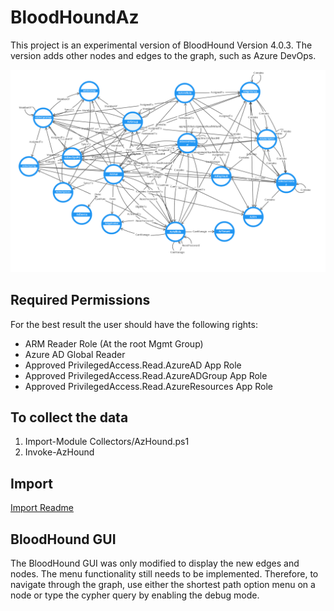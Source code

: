 # BloodHoundAz

This project is an experimental version of BloodHound Version 4.0.3. The version adds other nodes and edges to the graph, such as Azure DevOps.

![BloodHoundAZ neo4j Schema](Importer/BloodhoundAz-Schema.png)

## Required Permissions

For the best result the user should have the following rights:

- ARM Reader Role (At the root Mgmt Group)
- Azure AD Global Reader
- Approved PrivilegedAccess.Read.AzureAD App Role
- Approved PrivilegedAccess.Read.AzureADGroup App Role
- Approved PrivilegedAccess.Read.AzureResources App Role

## To collect the data

1. Import-Module Collectors/AzHound.ps1
2. Invoke-AzHound

## Import

[Import Readme](Importer/import-readme.md.md)

## BloodHound GUI

The BloodHound GUI was only modified to display the new edges and nodes. The menu functionality still needs to be implemented. Therefore, to navigate through the graph, use either the shortest path option menu on a node or type the cypher query by enabling the debug mode.

